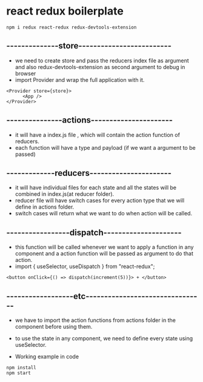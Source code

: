 # react redux boilerplate

```
npm i redux react-redux redux-devtools-extension

```

## --------------store-------------------------

- we need to create store and pass the reducers index file as argument and also redux-devtools-extension as second argument to debug in browser
- import Provider and wrap the full application with it.

```
<Provider store={store}>
      <App />
</Provider>
```

## ---------------actions----------------------

- it will have a index.js file , which will contain the action function of reducers.
- each function will have a type and payload (if we want a argument to be passed)

## -------------reducers----------------------

- it will have individual files for each state and all the states will be combined in index.js(at reducer folder).
- reducer file will have switch cases for every action type that we will define in actions folder.
- switch cases will return what we want to do when action will be called.

## -----------------dispatch---------------------

- this function will be called whenever we want to apply a function in any component and a action function will be passed as argument to do that action.
- import { useSelector, useDispatch } from "react-redux";

```
<button onClick={() => dispatch(increment(5))}> + </button>

```

## ------------------etc--------------------------------

- we have to import the action functions from actions folder in the component before using them.
- to use the state in any component, we need to define every state using useSelector.

- Working example in code

```
npm install
npm start
```
